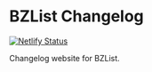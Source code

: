 # BZList Changelog

[![Netlify Status](https://api.netlify.com/api/v1/badges/3607608e-3a81-4271-a151-13a1cfbfe93f/deploy-status)](https://changelog.bzlist.net)

Changelog website for BZList.
